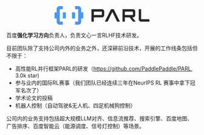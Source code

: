 <p align="center">
<img src="img/logo-蓝黑.png" alt="PARL" width="250"/>
</p>

百度**强化学习方向**负责人，负责文心一言RLHF技术研发。

目前团队除了支持公司内外的业务之外，还深耕前沿技术，开展的工作线条包括但不限于：

- 高性能RL并行框架PARL的研发（https://github.com/PaddlePaddle/PARL, 3.0k star)
- 参与业内的国际RL赛事（我们团队已经连续三年在NeurIPS RL 赛事中拿下冠军名次了）
- 学术论文的投稿
- 机器人控制（自动驾驶&无人机、四足机械狗控制）


公司内的业务支持包括超大规模LLM对齐、信息流推荐、搜索引擎、百度地图、广告排序、百度智能云（能源调度、信号灯控制）等场景。
